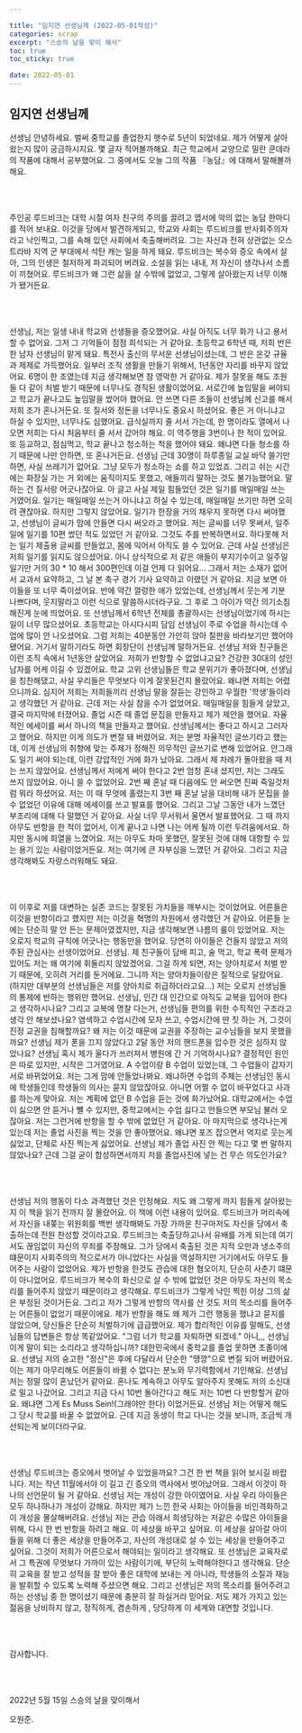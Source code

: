 ```yaml
---

title: "임지연 선생님께 (2022-05-01작성)"
categories: scrap
excerpt: "스승의 날을 맞이 해서"
toc: true
toc_sticky: true

date: 2022-05-01
---
```



## 임지연 선생님께

선생님 안녕하세요. 벌써 중학교를 졸업한지 햇수로 5년이 되었네요. 제가 어떻게 살아왔는지 많이 궁금하시지요. 몇 글자 적어볼까해요. 최근 학교에서 교양으로 밀란 쿤데라의 작품에 대해서 공부했어요. 그 중에서도 오늘 그의 작품  『농담』에 대해서 말해볼까해요. 

</br>
</br>


주인공 루드비크는 대학 시절 여자 친구의 주의를 끌려고 엽서에 악의 없는 농담 한마디를 적어 보내요. 이것을 당에서 발견하게되고, 학교와 사회는 루드비크를 반사회주의자라고 낙인찍고, 그를 속해 있던 사회에서 축출해버려요. 그는 자신과 전혀 상관없는 오스트라바 지역 군 부대에서 석탄 캐는 일을 하게 돼요. 루드비크는 복수와 증오 속에서 살아, 그의 인생은 철저하게 파괴되어 버려요. 소설을 읽는 내내, 저 자신이 생각나서 소름이 끼쳤어요. 루드비크가 왜 그런 삶을 살 수밖에 없었고, 그렇게 살아왔는지 너무 이해가 됐거든요.

</br>
</br>


선생님, 저는 일생 내내 학교와 선생들을 증오했어요. 사실 아직도 너무 화가 나고 용서 할 수 없어요. 그저 그 기억들이 점점 희석되는 거 같아요. 초등학교 6학년 때, 저희 반은 한 남자 선생님이 맡게 돼요. 특전사 출신의 무서운 선생님이셨는데, 그 반은 온갖 규율과 제제로 가득했어요. 일부러 조직 생활을 만들기 위해서, 1년동안 자리를 바꾸지 않았어요. 6명이 한 조였는데 지금 생각해보면 참 영악한 거 같아요. 제가 잘못을 해도 조원들 다 같이 처벌 받기 때문에 너무나도 경직된 생활이었어요. 서로간에 높임말을 써야되고 학교가 끝나고도 높임말을 썼어야 했어요. 안 쓰면 다른 조들이 선생님께 신고를 해서 저희 조가 혼나거든요. 또 질서와 정돈을 너무나도 중요시 하셨어요. 좋은 거 아니냐고 하실 수 있지만, 너무나도 심했어요. 급식실까지 줄 서서 가는데, 한 명이라도 열에서 나오면 저희는 다시 처음부터 줄 서서 갔어야 해요. 이 역주행을 3번이나 한 적이 있어요. 또 등교하고, 점심먹고, 학교 끝나고 청소하는 척을 했어야 돼요. 왜냐면 다들 청소를 하기 때문에 나만 안하면, 또 혼나거든요. 선생님 근데 30명이 하루종일 교실 바닥 쓸기만 하면, 사실 쓰레기가 없어요. 그냥 모두가 청소하는 쇼를 하고 있었죠. 그리고 쉬는 시간에는 화장실 가는 거 외에는 움직이지도 못했고, 애들끼리 말하는 것도 불가능했어요. 말하는 건 질서랑 어긋나잖아요. 아 글고 사실 제일 힘들었던 것은 일기를 매일매일 쓰는 거였어요. 일기는 매일매일 쓰는거 아니냐고 하실 수 있는데, 매일매일 쓰기만 하면 오히려 괜찮아요. 하지만 그렇지 않았어요. 일기가 한장을 거의 채우지 못하면 다시 써야했고, 선생님이 글씨가 맘에 안들면 다시 써오라고 했어요. 저는 글씨를 너무 못써서, 일주일에 일기를 10편 썼던 적도 있었던 거 같아요. 그것도 주를 반복하면서요. 하다못해 저는 일기 제출용 글씨를 만들었고, 몸에 익어서 아직도 쓸 수 있어요. 근데 사실 선생님은 저희 일기를 읽지도 않으셨어요. 아니 상식적으로 저 같은 애들이 부지기수이고 일주일 일기만 거의 30 * 10 해서 300편인데 이걸 언제 다 읽어요... 그래서 저는 소재가 없어서 교과서 요약하고, 그 날 본 축구 경기 기사 요약하고 이랬던 거 같아요. 지금 보면 아이들을 또 너무 죽이셨어요. 반에 약간 껄렁한 애가 있었는데, 선생님께서 웃는게 기분 나쁘다며, 웃지말라고 이런 식으로 말씀하시더라구요. 그 후로 그 아이가 약간 의기소침해진게 눈에 띄었어요. 또 선생님께서 6학년 전체를 총괄하시는 선생님이었기에 하시는 일이 너무 많으셨어요. 초등학교는 아시다시피 담임 선생님이 주로 수업을 하시는데 수업에 많이 안 나오셨어요. 그럼 저희는 40분동안 가만히 앉아 칠판을 바라보기만 했어야 됐어요. 거기서 말하기라도 하면 회장단이 선생님께 말하거든요. 선생님 저와 친구들은 이런 조직 속에서 1년동안 살았어요. 저희가 반항할 수 없었냐고요? 건강한 30대의 성인 남자를 어케 이길 수 있겠어요. 학교 고위 선생님들은 학교 분위기가 좋아졌다며, 선생님을 칭찬해댔고, 사실 우리들은 무엇보다 이게 잘못된건지 몰랐어요. 왜냐면 저희는 어렸으니까요. 심지어 저희는 저희들끼리 선생님 말을 잘듣는 강인하고 우월한 '학생'들이라고 생각했던 거 같아요. 근데 저는 사실 참을 수가 없었어요. 매일매일을 힘들게 살았고, 결국 마지막에 터졌어요. 졸업 시즌 때 졸업 문집을 만들자고 제가 제안을 했어요. 자율적인 에세이를 써서 하나의 책을 만들자고 했어요. 선생님께서는 좋다고 하시고 그러자고 했어요. 하지만 이게 의도가 변절 돼 버렸어요. 저는 분명 자율적인 글쓰기라고 했는데, 이게 선생님의 취향에 맞는 주제가 정해진 의무적인 글쓰기로 변해 있었어요. 안그래도 일기 써야 되는데, 이런 강압적인 거에 화가 났아요. 그래서 제 차례가 돌아왔을 때 저는 쓰지 않았어요. 선생님께서 저에게 써야 한다고 2번 엄청 혼내 셨지만, 저는 그래도 쓰지 않았어요. 아니 쓸 수 없었어요. 2번 째 혼날 때 다음에도 안 써오면 진짜 죽일것처럼 뭐라 하셨어요. 저는 이 때 무엇에 홀렸는지 3번 째 혼날 날을 대비해 내가 문집을 쓸 수 없었던 이유에 대해 에세이를 쓰고 발표를 했어요. 그리고 그날 그동안 내가 느꼈던 부조리에 대해 다 말했던 거 같아요. 사실 너무 무서워서 울면서 발표했어요. 그 때 까지 아무도 반항을 한 적이 없어서, 이게 끝나고 나면 나는 어케 될까 이런 두려움에서요. 하지만 동시에 희열을 느꼈어요. 저는 아무도 차마 못했던, 잘못된 것에 대해 대항할 수 있는 용기 있는 사람이었거든요. 저는 여기에 큰 자부심을 느꼈던 거 같아요. 그리고 지금 생각해봐도 자랑스러워해도 돼요.

</br>
</br>


이 이후로 저를 대변하는 실존 코드는 잘못된 가치들을 깨부시는 것이었어요. 어른들은 이것을 반항이라고 했지만 저는 이것을 혁명의 차원에서 생각했던 거 같아요. 어른들 눈에는 단순히 말 안 든는 문제아였겠지만, 지금 생각해보면 나름의 룰이 있었어요. 저는 오로지 학교의 규칙에 어긋나는 행동만을 했어요. 당연히 아이들은 건들지 않았고 저의 주된 관심사는 선생이었어요. 선생님. 제 친구들이 담배 피고, 술 먹고, 학교 폭력 문제가 있어도 저는 왜 여기에 휘둘리지 않았겠어요. 그걸 하게 되면, 저는 양아치로서 처벌 받기 때문에, 오히려 거리를 둔거에요. 그니까 저는 양아치들이랑은 질적으로 달랐어요. (하지만 대부분의 선생님들은 저를 양아치로 취급하더라고요...) 저는 오로지 선생님들의 통제에 반하는 행위만 했어요. 선생님, 인간 대 인간으로 아직도 교복을 입어야 한다고 생각하시나요? 그리고 교복에 명찰 다는거, 선생님들 편의를 위한 수직적인 구조라고 생각 안 해보셨나요? 염색하고 수업시간에 모자 쓰고, 수업시간에 딴 짓 하는 거, 그것이 진정 교권을 침해할까요? 왜 저는 이것 때문에 교권을 주장하는 교수님들을 보지 못했을까요? 선생님 제가 폰을 끄지 않았다고 2달 동안 저의 핸드폰을 압수한 것은 심하지 않았나요? 선생님 혹시 제가 울다가 쓰러져서 병원에 간 거 기억하시나요? 결정적인 원인은 따로 있지만, 시작은 그거였어요. A 수업이랑 B 수업이 있었는데, 그 수업들이 갑자기 서로 바뀌었어요. 저는 그게 맘에 안들었나봐요. 왜냐하면 수업의 주체는 선생님인 동시에 학생들인데 학생들의 의사는 묻지 않았잖아요. 아니면 어쩔 수 없이 바꾸었다고 사과를 하는게 맞아요. 저는 계획에 없던 B 수업을 듣는 것에 화가났어요. 대학교에서는 수업이 싫으면 안 듣거나 뺼 수 있지만, 중학교에서는 수업 싫다고 안들으면 부모님 불러 오잖아요. 저는 그런거에 반항을 할 수 밖에 없었던 거 같아요. 아 마지막으로 생각나는게 있는데 저는 졸업 사진을 찍는 것을 안 좋아했어요. 왜냐면 포즈 잡으면서 억지로 웃는게 싫었고, 단체로 사진 찍는게 싫었어요. 선생님 제가 졸업 사진 안 찍는 다고 몇 번 말하지 않았나요? 근데 그걸 굳이 합성하면서까지 저를 졸업사진에 넣는 건 무슨 의도인가요? 

</br>
</br>



선생님 저의 행동이 다소 과격했던 것은 인정해요. 저도 왜 그렇게 까지 힘들게 살아왔는지 이 책을 읽기 전까지 잘 몰랐어요. 이 책에 이런 내용이 있어요. 루드비크가 머리속에서 자신을 내쫒는 위원회를 백번 생각해봐도 가장 가까운 친구마저도 자신을 당에서 축출하는데 전원 찬성할 것이라고요. 루드비크는 축출당하고나서 유배를 가게 되는데 여기서도 끊임없이 자신의 무죄를 주장해요. 그가 당에서 축출된 것은 지적 오만과 냉소주의 떄문이지 사회주의의 적으로서가 아니었다는 사실을 역설하지만 거기에서도 아무도 들어주는 사람이 없었어요. 제가 반항을 한것도 관습에 대한 혐오이지, 단순히 사춘기 떄문이 아니었어요. 루드비크가 복수의 화신으로 살 수 밖에 없었던 것은 아무도 자신의 목소리를 들어주지 않았기 때문이라고 생각해요. 루드비크가 그렇게 낙인 찍힌 이상 그의 삶은 부정된 것이거든요. 그리고 저가 그렇게 반항의 역사를 산 것도 저의 목소리를 들어주는 어른들이 없었기 때문이에요. 제가 반항을 해도 왜 제가 그런 행동을 했냐고 묻지를 않았으며, 당신들은 단순히 처벌하기에 급급했어요. 제가 합리적인 이유를 말해도, 선생님들의 답변들은 항상 똑같았어요. "그럼 너가 학교를 자퇴하면 되겠네." 아니,,, 선생님 이게 말이 되는 소리라고 생각하십니까? 대한민국에서 중학교를 졸업 못하면 초졸이에요. 선생님 저의 숭고한 "정신"은 후에 다달라서 단순한 "땡깡"으로 변질 되어 버렸어요. 이는 제가 아무리해도 어른들이 바뀔 수 없다는 분노와 무기력함에서 기인해요. 선생님 저는 정말 많이 혼났던거 같아요. 혼나도 계속하고 아무도 알아주지 못해도 저의 소신대로 밀고 나갔어요. 그리고 지금 다시 10번 돌아간다고 해도 저는 10번 다 반항할거 같아요. 왜냐면 그게 Es Muss Sein!(그래야만 한다) 이었거든요. 선생님 저는 어떻게 해도 그 당시 학교를 바꿀 수 없었어요. 근데 지금 동생이 학교 다니는 것을 보니까, 조금씩 개선되는게 보이더라구요. 

</br>
</br>

선생님 루드비크는 증오에서 벗어날 수 있었을까요? 그건 한 번 책을 읽어 보시길 바랍니다. 저는 작년 11월에서야 이 길고 긴 증오의 역사에서 벗어났어요. 그래서 이것이 하나의 선언문이 될 거 같아요. 선생님 저는 개성이 강한 아이였어요. 사실 우리 아이들은 모두 하나하나가 개성이 강해요. 하지만 제가 느낀 한국 사회는 아이들을 비인격화하고 이 개성을 몰살해버려요. 선생님 저는 관습 아래서 희생당하는 저같은 수많은 아이들을 위해, 다시 한 번 반항을 하려고 해요. 이 세상을 바꾸고 싶어요. 이 세상을 살아갈 아이들을 위해 더 좋은 세상을 만들어주고, 자신의 개성대로 살 수 있는 세상을 만들어주고 싶어요. 그것이 저희가 어른으로서 해야되는 일이라고 생각해요. 또 선생님은 교육자로서 그 특권에 무엇보다 가까이 있는 사람이기에, 부단히 노력해야한다고 생각해요. 단순히 교육을 잘 받고 성적을 잘 받아 좋은 대학에 보내는 게 아니라, 학생들의 소질과 재능을 발휘할 수 있도록 노력해 주셨으면 해요. 그리고 선생님은 저의 목소리를 들어주려고 하는 선생님 중 한 명이셨기 때문에 충분히 잘 하실거라 믿어요. 저도 제가 가지고 있는 젊음을 낭비하지 않고, 정직하게, 겸손하게 , 당당하게 이 세계와 대면할 것입니다. 

</br>
</br>

감사합니다.

</br>
</br>

2022년 5월 15일 스승의 날을 맞이해서

오원준.











